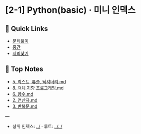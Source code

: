 # [2-1] Python(basic) · 미니 인덱스

## 🔗 Quick Links
- [문제풀이](./%EB%AC%B8%EC%A0%9C%ED%92%80%EC%9D%B4)
- [중간](./%EC%A4%91%EA%B0%84)
- [지뢰찾기](./%EC%A7%80%EB%A2%B0%EC%B0%BE%EA%B8%B0)

## 📄 Top Notes
- [5. 리스트, 튜플, 딕셔너리.md](./5.%20%EB%A6%AC%EC%8A%A4%ED%8A%B8,%20%ED%8A%9C%ED%94%8C,%20%EB%94%95%EC%85%94%EB%84%88%EB%A6%AC.md)
- [8. 객체 지향 프로그래밍.md](./8.%20%EA%B0%9D%EC%B2%B4%20%EC%A7%80%ED%96%A5%20%ED%94%84%EB%A1%9C%EA%B7%B8%EB%9E%98%EB%B0%8D.md)
- [6. 함수.md](./6.%20%ED%95%A8%EC%88%98.md)
- [2. 연산자.md](./2.%20%EC%97%B0%EC%82%B0%EC%9E%90.md)
- [3. 반복문.md](./3.%20%EB%B0%98%EB%B3%B5%EB%AC%B8.md)

—
- 상위 인덱스: [../](../) · 루트: [../../](../../)

